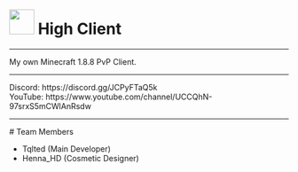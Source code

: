 # <img src="https://i.ibb.co/h7jXpjR/High-Client-Logo-1.png" width=45px> High Client
<hr>
My own Minecraft 1.8.8 PvP Client.
<hr>
Discord: https://discord.gg/JCPyFTaQ5k
<br>
YouTube: https://www.youtube.com/channel/UCCQhN-97srxS5mCWlAnRsdw
<hr>
# <a name="team-members"></a>Team Members

* Tqlted (Main Developer)
* Henna_HD (Cosmetic Designer)
